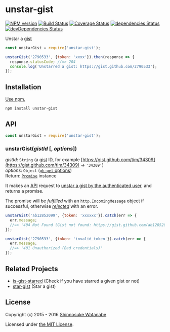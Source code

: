 # unstar-gist

[![NPM version](https://img.shields.io/npm/v/unstar-gist.svg)](https://www.npmjs.com/package/unstar-gist)
[![Build Status](https://travis-ci.org/shinnn/unstar-gist.svg?branch=master)](https://travis-ci.org/shinnn/unstar-gist)
[![Coverage Status](https://img.shields.io/coveralls/shinnn/unstar-gist.svg)](https://coveralls.io/github/shinnn/unstar-gist)
[![dependencies Status](https://david-dm.org/shinnn/unstar-gist/status.svg)](https://david-dm.org/shinnn/unstar-gist)
[![devDependencies Status](https://david-dm.org/shinnn/unstar-gist/dev-status.svg)](https://david-dm.org/shinnn/unstar-gist?type=dev)

Unstar a [gist](https://gist.github.com/)

```javascript
const unstarGist = require('unstar-gist');

unstarGist('2790533', {token: 'xxxx'}).then(response => {
  response.statusCode; //=> 204
  console.log('Unstarred a gist: https://gist.github.com/2790533');
});
```

## Installation

[Use npm.](https://docs.npmjs.com/cli/install)

```
npm install unstar-gist
```

## API

```javascript
const unstarGist = require('unstar-gist');
```

### unstarGist(*gistId* [, *options*])

*gistId*: `String` (a [gist](https://help.github.com/articles/about-gists/) ID, for example [https://gist.github.com/tim/34309](https://gist.github.com/tim/34309) → `'34309'`)  
*options*: `Object` ([`gh-get` options](https://github.com/shinnn/gh-get#options))  
Return: [`Promise`](http://www.ecma-international.org/ecma-262/6.0/#sec-promise-constructor) instance

It makes an [API](https://developer.github.com/v3/) request to [unstar a gist by the authenticated user](https://developer.github.com/v3/gists/#unstar-a-gist), and returns a promise.

The promise will be [*fulfilled*](https://promisesaplus.com/#point-26) with an [`http.IncomingMessage`](https://nodejs.org/api/http.html#http_http_incomingmessage) object if successful, otherwise [*rejected*](https://promisesaplus.com/#point-30) with an error.

```javascript
unstarGist('ab12852099', {token: 'xxxxxx'}).catch(err => {
  err.message;
  //=> '404 Not Found (Gist not found: https://gist.github.com/ab12852099)'
});

unstarGist('2790533', {token: 'invalid_token'}).catch(err => {
  err.message;
  //=> '401 Unauthorized (Bad credentials)'
});
```

## Related Projects

* [is-gist-starred](https://github.com/shinnn/is-gist-starred) (Check if you have starred a given gist or not) 
* [star-gist](https://github.com/shinnn/star-gist) (Star a gist)

## License

Copyright (c) 2015 - 2016 [Shinnosuke Watanabe](https://github.com/shinnn)

Licensed under [the MIT License](./LICENSE).
